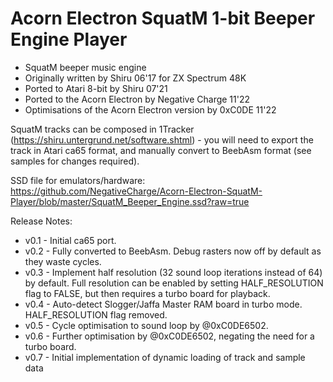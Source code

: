 # Acorn Electron SquatM 1-bit Beeper Engine Player

- SquatM beeper music engine
- Originally written by Shiru 06'17 for ZX Spectrum 48K
- Ported to Atari 8-bit by Shiru 07'21
- Ported to the Acorn Electron by Negative Charge 11'22
- Optimisations of the Acorn Electron version by 0xC0DE 11'22

SquatM tracks can be composed in 1Tracker (https://shiru.untergrund.net/software.shtml) - you will need to export the track in Atari ca65 format, and manually convert to BeebAsm format (see samples for changes required).

SSD file for emulators/hardware: https://github.com/NegativeCharge/Acorn-Electron-SquatM-Player/blob/master/SquatM_Beeper_Engine.ssd?raw=true

Release Notes:

- v0.1 - Initial ca65 port.
- v0.2 - Fully converted to BeebAsm. Debug rasters now off by default as they waste cycles.
- v0.3 - Implement half resolution (32 sound loop iterations instead of 64) by default.  Full resolution can be enabled by setting HALF_RESOLUTION flag to FALSE, but then requires a turbo board for playback.
- v0.4 - Auto-detect Slogger/Jaffa Master RAM board in turbo mode. HALF_RESOLUTION flag removed.
- v0.5 - Cycle optimisation to sound loop by @0xC0DE6502.
- v0.6 - Further optimisation by @0xC0DE6502, negating the need for a turbo board.
- v0.7 - Initial implementation of dynamic loading of track and sample data